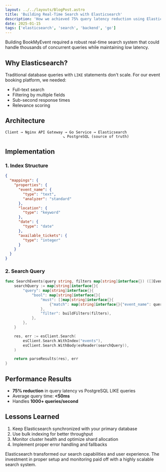 ```yaml
---
layout: ../../layouts/BlogPost.astro
title: 'Building Real-Time Search with Elasticsearch'
description: 'How we achieved 75% query latency reduction using Elasticsearch and nginx API gateway'
date: 2025-01-15
tags: ['elasticsearch', 'search', 'backend', 'go']
---
```


Building BookMyEvent required a robust real-time search system that could handle thousands of concurrent queries while maintaining low latency.

## Why Elasticsearch?

Traditional database queries with `LIKE` statements don't scale. For our event booking platform, we needed:

- Full-text search
- Filtering by multiple fields
- Sub-second response times
- Relevance scoring

## Architecture

```
Client → Nginx API Gateway → Go Service → Elasticsearch
                          ↘ PostgreSQL (source of truth)
```

## Implementation

### 1. Index Structure

```json
{
  "mappings": {
    "properties": {
      "event_name": {
        "type": "text",
        "analyzer": "standard"
      },
      "location": {
        "type": "keyword"
      },
      "date": {
        "type": "date"
      },
      "available_tickets": {
        "type": "integer"
      }
    }
  }
}
```

### 2. Search Query

```go
func SearchEvents(query string, filters map[string]interface{}) ([]Event, error) {
    searchQuery := map[string]interface{}{
        "query": map[string]interface{}{
            "bool": map[string]interface{}{
                "must": []map[string]interface{}{
                    {"match": map[string]interface{}{"event_name": query}},
                },
                "filter": buildFilters(filters),
            },
        },
    }

    res, err := esClient.Search(
        esClient.Search.WithIndex("events"),
        esClient.Search.WithBody(esReader(searchQuery)),
    )

    return parseResults(res), err
}
```

## Performance Results

- **75% reduction** in query latency vs PostgreSQL LIKE queries
- Average query time: **<50ms**
- Handles **1000+ queries/second**

## Lessons Learned

1. Keep Elasticsearch synchronized with your primary database
2. Use bulk indexing for better throughput
3. Monitor cluster health and optimize shard allocation
4. Implement proper error handling and fallbacks

Elasticsearch transformed our search capabilities and user experience. The investment in proper setup and monitoring paid off with a highly scalable search system.

